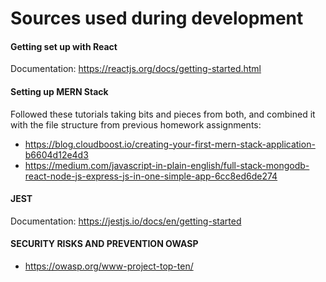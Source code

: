 # Sources used during development

#### Getting set up with React
Documentation: https://reactjs.org/docs/getting-started.html

#### Setting up MERN Stack
Followed these tutorials taking bits and pieces from both, and combined it with the file structure from previous homework assignments: 
- https://blog.cloudboost.io/creating-your-first-mern-stack-application-b6604d12e4d3
- https://medium.com/javascript-in-plain-english/full-stack-mongodb-react-node-js-express-js-in-one-simple-app-6cc8ed6de274

#### JEST
Documentation: https://jestjs.io/docs/en/getting-started

#### SECURITY RISKS AND PREVENTION OWASP
- https://owasp.org/www-project-top-ten/
